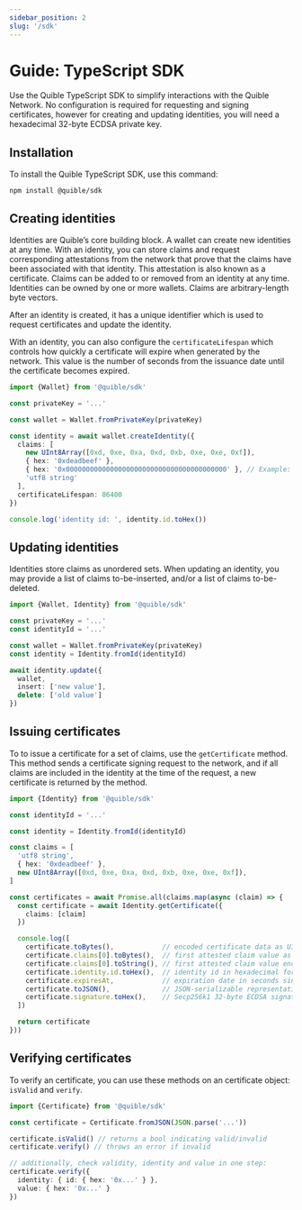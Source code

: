 ```yaml
---
sidebar_position: 2
slug: '/sdk'
---
```


# Guide: TypeScript SDK

Use the Quible TypeScript SDK to simplify interactions with the Quible Network. No configuration is required for requesting and signing certificates, however for creating and updating identities, you will need a hexadecimal 32-byte ECDSA private key.

## Installation

To install the Quible TypeScript SDK, use this command:

```
npm install @quible/sdk
```

## Creating identities

Identities are Quible’s core building block. A wallet can create new identities at any time. With an identity, you can store claims and request corresponding attestations from the network that prove that the claims have been associated with that identity. This attestation is also known as a certificate. Claims can be added to or removed from an identity at any time. Identities can be owned by one or more wallets. Claims are arbitrary-length byte vectors.

After an identity is created, it has a unique identifier which is used to request certificates and update the identity.

With an identity, you can also configure the `certificateLifespan` which controls how quickly a certificate will expire when generated by the network. This value is the number of seconds from the issuance date until the certificate becomes expired.

```ts
import {Wallet} from '@quible/sdk'

const privateKey = '...'

const wallet = Wallet.fromPrivateKey(privateKey)

const identity = await wallet.createIdentity({
  claims: [
    new UInt8Array([0xd, 0xe, 0xa, 0xd, 0xb, 0xe, 0xe, 0xf]),
    { hex: '0xdeadbeef' },
    { hex: '0x0000000000000000000000000000000000000000' }, // Example: 160-bit Ethereum wallet address
    'utf8 string'
  ],
  certificateLifespan: 86400
})

console.log('identity id: ', identity.id.toHex())
```

## Updating identities

Identities store claims as unordered sets. When updating an identity, you may provide a list of claims to-be-inserted, and/or a list of claims to-be-deleted.

```ts
import {Wallet, Identity} from '@quible/sdk'

const privateKey = '...'
const identityId = '...'

const wallet = Wallet.fromPrivateKey(privateKey)
const identity = Identity.fromId(identityId)

await identity.update({
  wallet,
  insert: ['new value'],
  delete: ['old value']
})
```

## Issuing certificates

To to issue a certificate for a set of claims, use the `getCertificate` method. This method sends a certificate signing request to the network, and if all claims are included in the identity at the time of the request, a new certificate is returned by the method.

```ts
import {Identity} from '@quible/sdk'

const identityId = '...'

const identity = Identity.fromId(identityId)

const claims = [
  'utf8 string',
  { hex: '0xdeadbeef' },
  new UInt8Array([0xd, 0xe, 0xa, 0xd, 0xb, 0xe, 0xe, 0xf]),
]

const certificates = await Promise.all(claims.map(async (claim) => {
  const certificate = await Identity.getCertificate({
    claims: [claim]
  })

  console.log([
    certificate.toBytes(),            // encoded certificate data as UInt8Array
    certificate.claims[0].toBytes(),  // first attested claim value as UInt8Array
    certificate.claims[0].toString(), // first attested claim value encoded as utf8 string
    certificate.identity.id.toHex(),  // identity id in hexadecimal format
    certificate.expiresAt,            // expiration date in seconds since unix epoch
    certificate.toJSON(),             // JSON-serializable representation of an certificate
    certificate.signature.toHex(),    // Secp256k1 32-byte ECDSA signature from the Quible network, in hexadecimal format
  ])

  return certificate
}))
```

## Verifying certificates

To verify an certificate, you can use these methods on an certificate object: `isValid` and `verify`.

```ts
import {Certificate} from '@quible/sdk'

const certificate = Certificate.fromJSON(JSON.parse('...'))

certificate.isValid() // returns a bool indicating valid/invalid
certificate.verify() // throws an error if invalid

// additionally, check validity, identity and value in one step:
certificate.verify({
  identity: { id: { hex: '0x...' } },
  value: { hex: '0x...' }
})
```
